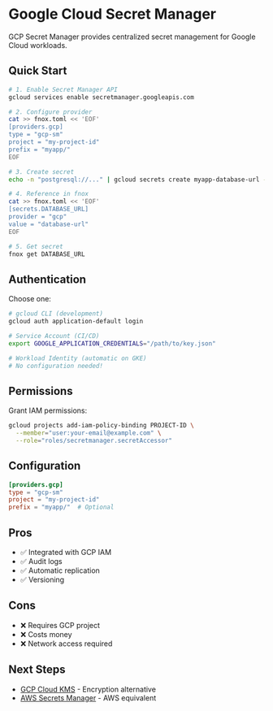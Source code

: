# Google Cloud Secret Manager

GCP Secret Manager provides centralized secret management for Google Cloud workloads.

## Quick Start

```bash
# 1. Enable Secret Manager API
gcloud services enable secretmanager.googleapis.com

# 2. Configure provider
cat >> fnox.toml << 'EOF'
[providers.gcp]
type = "gcp-sm"
project = "my-project-id"
prefix = "myapp/"
EOF

# 3. Create secret
echo -n "postgresql://..." | gcloud secrets create myapp-database-url --data-file=-

# 4. Reference in fnox
cat >> fnox.toml << 'EOF'
[secrets.DATABASE_URL]
provider = "gcp"
value = "database-url"
EOF

# 5. Get secret
fnox get DATABASE_URL
```

## Authentication

Choose one:

```bash
# gcloud CLI (development)
gcloud auth application-default login

# Service Account (CI/CD)
export GOOGLE_APPLICATION_CREDENTIALS="/path/to/key.json"

# Workload Identity (automatic on GKE)
# No configuration needed!
```

## Permissions

Grant IAM permissions:

```bash
gcloud projects add-iam-policy-binding PROJECT-ID \
  --member="user:your-email@example.com" \
  --role="roles/secretmanager.secretAccessor"
```

## Configuration

```toml
[providers.gcp]
type = "gcp-sm"
project = "my-project-id"
prefix = "myapp/"  # Optional
```

## Pros

- ✅ Integrated with GCP IAM
- ✅ Audit logs
- ✅ Automatic replication
- ✅ Versioning

## Cons

- ❌ Requires GCP project
- ❌ Costs money
- ❌ Network access required

## Next Steps

- [GCP Cloud KMS](/providers/gcp-kms) - Encryption alternative
- [AWS Secrets Manager](/providers/aws-sm) - AWS equivalent
